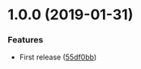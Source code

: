# 1.0.0 (2019-01-31)


### Features

* First release ([55df0bb](https://github.com/unlight/is-in-frame/commit/55df0bb))

